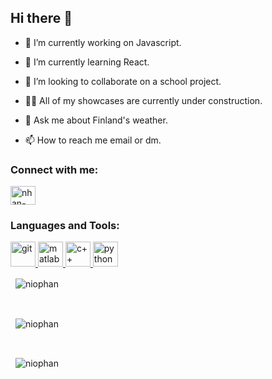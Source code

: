 ## Hi there 👋

- 🔭 I’m currently working on Javascript.

- 🌱 I’m currently learning React.

- 🎯 I’m looking to collaborate on a school project.

- 👨‍💻 All of my showcases are currently under construction. 

- 💬 Ask me about Finland's weather.

- 📫 How to reach me email or dm.

<h3 align="left">Connect with me:</h3>
<p align="left">
  <a href="https://linkedin.com/in/nhan-phan-77358a141" target="blank"><img align="center" src="https://raw.githubusercontent.com/rahuldkjain/github-profile-readme-generator/master/src/images/icons/Social/linked-in-alt.svg" alt="nhan-phan-77358a141" height="30" width="40" />
  </a> 
</p>

<h3 align="left">Languages and Tools:</h3>
<p align="left">
  <a href="https://git-scm.com/" target="_blank" rel="noreferrer"> <img src="https://www.vectorlogo.zone/logos/git-scm/git-scm-icon.svg" alt="git" width="40" height="40"/> 
  </a>
  <a href="https://www.mathworks.com/" target="_blank" rel="noreferrer"> <img src="https://upload.wikimedia.org/wikipedia/commons/2/21/Matlab_Logo.png" alt="matlab" width="40" height="40"/> 
  </a> 
  <a href="https://isocpp.org/get-started" target="_blank" rel="noreferrer"> <img src="https://isocpp.org/assets/images/cpp_logo.png" alt="c++" width="40" height="40"/> 
  </a>
  <a href="https://www.python.org/" target="_blank" rel="noreferrer"> <img src="https://www.vectorlogo.zone/logos/python/python-icon.svg" alt="python" width="40" height="40"/> 
  </a>
</p>

<p>&nbsp;
  <img align="center"src="https://github-readme-stats.vercel.app/api?username=niophan&show_icons=true&locale=en" alt="niophan" />
</p>
<br /> 
<p>&nbsp;
  <img align="center" src="https://github-readme-streak-stats.herokuapp.com/?user=niophan&" alt="niophan" />
</p>
<br /> 
<p>&nbsp;
  <img align="center" src="https://github-readme-stats.vercel.app/api/top-langs?username=niophan&show_icons=true&locale=en&layout=compact" alt="niophan" />
</p>
